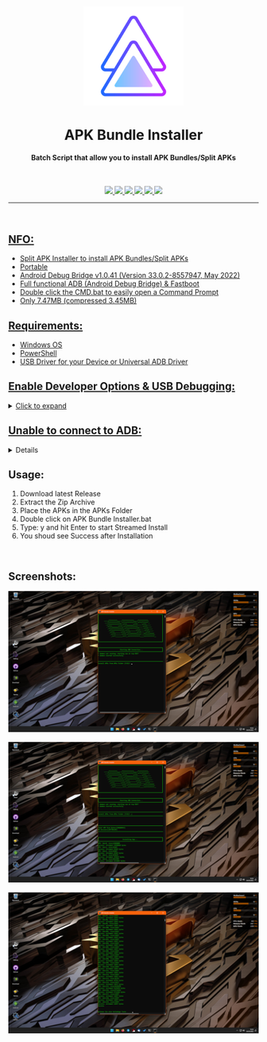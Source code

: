 <p align="center"><img src="https://github.com/K3V1991/APK-Bundle-Installer/blob/main/APK-Bundle-Installer.png" width="200"></a>
<h1 align="center"><b>APK Bundle Installer</b></h1>
<h4 align="center">Batch Script that allow you to install APK Bundles/Split APKs</h4>
<br />

<p align="center">
<a href="https://forum.xda-developers.com/t/tool-windows-apk-bundle-installer.4449651/" alt="XDA-Developers"><img src="https://img.shields.io/badge/XDA--Developers-%23AC6E2F.svg?style=for-the-badge&logo=XDA-Developers&logoColor=white">
<img src="https://img.shields.io/github/v/release/K3V1991/APK-Bundle-Installer?color=blueviolet&style=for-the-badge">
<img src="https://img.shields.io/github/downloads/K3V1991/APK-Bundle-Installer/total?color=sucess&style=for-the-badge">
<a href="https://ko-fi.com/k3v1991" alt="Ko-fi"><img src="https://img.shields.io/badge/Ko--fi-F16061?style=for-the-badge&logo=ko-fi&logoColor=white">
<a href="https://www.paypal.com/cgi-bin/webscr?cmd=_s-xclick&hosted_button_id=HW8B98TVDLKWA" alt="PayPal"><img src="https://img.shields.io/badge/PayPal-00457C?style=for-the-badge&logo=paypal&logoColor=white">
<a href="https://github.com/K3V1991/Donate-Crypto/blob/main/README.md" alt="Crypto"><img src="https://img.shields.io/badge/Bitcoin-000?style=for-the-badge&logo=bitcoin&logoColor=white">
</p>
<hr />
<br />

## NFO:
* Split APK Installer to install APK Bundles/Split APKs
* Portable
* Android Debug Bridge v1.0.41 (Version 33.0.2-8557947, May 2022)
* Full functional ADB (Android Debug Bridge) & Fastboot
* Double click the CMD.bat to easily open a Command Prompt
* Only 7.47MB (compressed 3.45MB)

## Requirements:
* Windows OS
* PowerShell
* USB Driver for your Device or Universal ADB Driver

## Enable Developer Options & USB Debugging:
<details>
  <summary>Click to expand</summary>
  
1. Install the ```USB Driver``` for your Phone or ```Universal Adb Driver```
2. On your Phone, go to ```Settings``` > ```About Phone```. Find the ```Build Number``` and tap on it ```7``` times to enable ```Developer Options```
3. Now enter ```System``` > ```Developer Options``` and find ```USB debugging``` and enable it
4. Plug your Phone into the Computer and change it from ```Charge only``` to ```File Transfer Mode```
5. On your Computer, browse to the Directory where you extracted the ```APK Bundle Installer Zip```
6. Launch a ```Command Prompt``` with ```Open CMD.bat```
7. Once you’re in the Command Prompt, enter the following Command:
```
adb devices
```
8. System is starting the ADB Daemon (If this is your first Time running ADB, you will see a Prompt on your Phone asking you to authorize a Connection with the Computer. Click OK.)
9. Succesful enabled USB Debugging
</details>

## Unable to connect to ADB:
<details>
  <summary>Click to expand</summary>
  
1. AMD Bug - [XDA Thread](https://forum.xda-developers.com/t/fix-fastboot-issues-on-ryzen-based-pcs.4186321/)
2. Switch Device from ```Charging``` to ```File Transfer``` Mode
3. Install the latest Device Driver or Universal USB Driver
4. Try another USB Cable
5. Use another USB Port (USB 3.0 Port to USB 2.0)
6. Try to execute Fastboot Command without connecting your Phone, and once it says ```waiting for device``` plug in your USB Cable
7. Windows: Click ```Change advanced power setting``` on your chosen Plan and expand ```USB Settings```. Under ```USB Settings``` Section, expand ```USB selective suspend setting``` and change it to ```Disabled``` for On Battery and Plugged In
8. Try another PC
</details>

## Usage:
1. Download latest Release
2. Extract the Zip Archive
3. Place the APKs in the APKs Folder
3. Double click on APK Bundle Installer.bat
4. Type: y and hit Enter to start Streamed Install
5. You shoud see Success after Installation
<br />

## Screenshots:
<img src="https://github.com/K3V1991/APK-Bundle-Installer/blob/main/Main.png"></a>
<br />
<br />
<img src="https://github.com/K3V1991/APK-Bundle-Installer/blob/main/Stream.png"></a>
<br />
<br />
<img src="https://github.com/K3V1991/APK-Bundle-Installer/blob/main/Success.png"></a>
